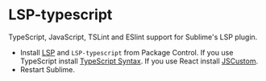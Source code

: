 # LSP-typescript
TypeScript, JavaScript, TSLint and ESlint support for Sublime's LSP plugin.

* Install [LSP](https://packagecontrol.io/packages/LSP) and `LSP-typescript` from Package Control. If you use TypeScript install [TypeScript Syntax](https://packagecontrol.io/packages/TypeScript%20Syntax). If you use React install [JSCustom](https://packagecontrol.io/packages/JSCustom).
* Restart Sublime.